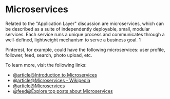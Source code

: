 # Microservices

Related to the "Application Layer" discussion are microservices, which can be described as a suite of independently deployable, small, modular services. Each service runs a unique process and communicates through a well-defined, lightweight mechanism to serve a business goal. 1

Pinterest, for example, could have the following microservices: user profile, follower, feed, search, photo upload, etc.

To learn more, visit the following links:

- [@article@Introduction to Microservices](https://aws.amazon.com/microservices/)
- [@article@Microservices - Wikipedia](https://en.wikipedia.org/wiki/Microservices)
- [@article@Microservices](https://martinfowler.com/articles/microservices.html)
- [@feed@Explore top posts about Microservices](https://app.daily.dev/tags/microservices?ref=roadmapsh)
